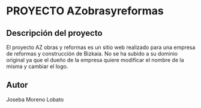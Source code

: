 PROYECTO AZobrasyreformas
=========================

Descripción del proyecto
------------------------

El proyecto AZ obras y reformas es un sitio web realizado para una empresa de reformas y construcción de Bizkaia. No se ha subido a su dominio original ya que el dueño de la empresa quiere modificar el nombre de la misma y cambiar el logo.

Autor
-----

Joseba Moreno Lobato
